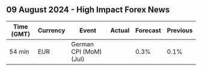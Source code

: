 ## 09 August 2024 - High Impact Forex News

| Time (GMT) | Currency | Event | Actual | Forecast | Previous |
|------|----------|-------|--------|----------|----------|
| 54 min | EUR | German CPI (MoM) (Jul) |  | 0.3% | 0.1% |
